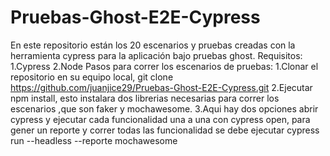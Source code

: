 # Pruebas-Ghost-E2E-Cypress
En este repositorio están los 20 escenarios y pruebas creadas con la herramienta cypress para la aplicación bajo pruebas ghost.
Requisitos:
1.Cypress
2.Node
Pasos para correr los escenarios de pruebas:
1.Clonar el repositorio en su equipo local, git clone https://github.com/juanjice29/Pruebas-Ghost-E2E-Cypress.git
2.Ejecutar npm install, esto instalara dos librerias necesarias para correr los escenarios ,que son faker y mochawesome.
3.Aqui hay dos opciones abrir cypress y ejecutar cada funcionalidad una a una con cypress open, para gener un reporte y correr todas las funcionalidad se debe ejecutar 
cypress run --headless --reporte mochawesome